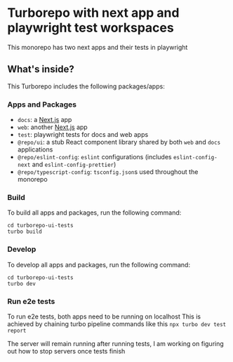 # Turborepo with next app and playwright test workspaces

This monorepo has two next apps and their tests in playwright

## What's inside?

This Turborepo includes the following packages/apps:

### Apps and Packages

- `docs`: a [Next.js](https://nextjs.org/) app
- `web`: another [Next.js](https://nextjs.org/) app
- `test`: playwright tests for docs and web apps
- `@repo/ui`: a stub React component library shared by both `web` and `docs` applications
- `@repo/eslint-config`: `eslint` configurations (includes `eslint-config-next` and `eslint-config-prettier`)
- `@repo/typescript-config`: `tsconfig.json`s used throughout the monorepo

### Build

To build all apps and packages, run the following command:

```
cd turborepo-ui-tests
turbo build
```

### Develop

To develop all apps and packages, run the following command:

```
cd turborepo-ui-tests
turbo dev
```

### Run e2e tests
To run e2e tests, both apps need to be running on localhost
This is achieved by chaining turbo pipeline commands like this
`npx turbo dev test report`

The server will remain running after running tests, I am working on figuring out how to stop servers once tests finish


